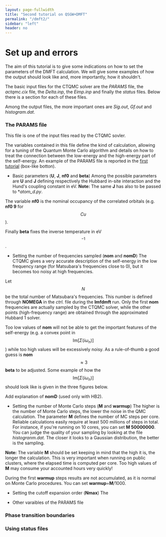 ```yaml
---
layout: page-fullwidth
title: "Second tutorial on QSGW+DMFT"
permalink: "/dmft2/"
sidebar: "left"
header: no
---
```


# Set up and errors
The aim of this tutorial is to give some indications on how to set the parameters of the DMFT calculation.
We will give some examples of how the output should look like and, more importantly, how it shouldn't.

The basic input files for the CTQMC solver are the *PARAMS* file, the *actqmc.cix* file, the *Delta.inp*, the *Eimp.inp* and finally the *status* files.
Below there is a section for each of these files. 

Among the output files, the more important ones are *Sig.out*, *Gf.out* and *histogram.dat*.

### The PARAMS file 
This file is one of the input files read by the CTQMC sovler.

The variables contained in this file define the kind of calculation, allowing for a tuning of the Quantum Monte Carlo algorithm and details on how to treat the connection between the low-energy and the high-energy part of the self-energy. 
An example of the PARAMS file is reported in the [first tutorial](https://lordcephei.github.io/dmft1) (box-like botton). 

+ Basic parameters (**U**, **J**, **nf0** and **beta**)
Among the possible parameters are **U** and **J** defining respectively the Hubbard in-site interaction and the Hund's coupling constant in eV. 
**Note:** The same **J** has also to be passed to **atom_d.py*.

The variable **nf0** is the nominal occupancy of the correlated orbitals (e.g. **nf0 9** for $$Cu$$).  

Finally **beta** fixes the inverse temperature in eV$$^{-1}$$.

+ Setting the number of frequencies sampled (**nom** and **nomD**)
The CTQMC gives a very accurate description of the self-energy in the low frequency range (for Matsubara's frequencies close to 0), but it becomes too noisy at high frequencies.

Let $$N$$ be the total number of Matsubara's frequencies. This number is defined through **NOMEGA** in the *ctrl.* file during the **lmfdmft** run. Only the first **nom** frequencies are actually sampled by the CTQMC solver, while the other points (high-frequency range) are obtained through the approximated Hubbard 1 solver.

Too low values of **nom** will not be able to get the important features of the self-energy (e.g. a convex point in $$\text{Im}[\Sigma(i\omega_n)]$$) while too high values will be excessively noisy.
As a rule-of-thumb a good guess is **nom**$$\approx 3$$**beta** to be adjusted.
Some example of how the $$\text{Im}[\Sigma(i\omega_n)]$$ should look like is given in the three figures below.

Add explanation of **nomD** (used only with HB2).

+ Setting the number of Monte Carlo steps (**M** and **warmup**)
The higher is the number of Monte Carlo steps, the lower the noise in the QMC calculation. 
The parameter **M** defines the number of MC steps per core. 
Reliable calculations easily require at least 500 millions of steps in total.
For instance, if you're running on 10 cores, you can set **M   50000000**.
You can judge the quality of your sampling by looking at the file *histogranm.dat*. The closer it looks to a Gaussian distribution, the better is the sampling.

**Note:** The variable **M** should be set keeping in mind that the high it is, the longer the calculation. This is very important when running on public clusters, where the elapsed time is computed per core. Too high values of **M** may consume your accounted hours very quickly!

During the first **warmup** steps results are not accumulated, as it is normal on Monte Carlo procedures.
You can set **warmup**=**M**/1000. 

+ Setting the cutoff expansion order (**Nmax**)
The 

+ Other varaibles of the PARAMS file

### Phase transition boundaries
 
### Using status files
